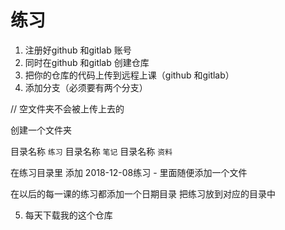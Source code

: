 # 练习

1. 注册好github 和gitlab 账号
2. 同时在github 和gitlab 创建仓库
3. 把你的仓库的代码上传到远程上课（github 和gitlab）
4. 添加分支（必须要有两个分支）

// 空文件夹不会被上传上去的

创建一个文件夹

目录名称  `练习`
目录名称  `笔记`
目录名称  `资料`

在练习目录里 添加 2018-12-08练习 - 里面随便添加一个文件

在以后的每一课的练习都添加一个日期目录 把练习放到对应的目录中

5. 每天下载我的这个仓库